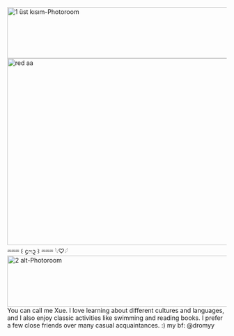 <img width="736" height="117" alt="1  üst kısım-Photoroom" src="https://github.com/user-attachments/assets/d12f7ad2-79e7-4250-93d1-a663cf7eec9f" />
<img width="1199" height="428" alt="red aa" src="https://github.com/user-attachments/assets/c5134508-f26c-47b1-b048-3848b4f22e27" />
⏔⏔⏔ ꒰ ᧔ෆ᧓ ꒱ ⏔⏔⏔
 𓆩♡𓆪
 <img width="736" height="117" alt="2  alt-Photoroom" src="https://github.com/user-attachments/assets/0c8949e3-c560-4579-857d-9027cfd46690" />
You can call me Xue. I love learning about different cultures and languages, and I also enjoy classic activities like swimming and reading books. I prefer a few close friends over many casual acquaintances. :) my bf: @dromyy
